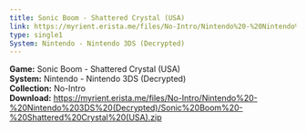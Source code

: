 ```yaml
---
title: Sonic Boom - Shattered Crystal (USA)
link: https://myrient.erista.me/files/No-Intro/Nintendo%20-%20Nintendo%203DS%20(Decrypted)/Sonic%20Boom%20-%20Shattered%20Crystal%20(USA).zip
type: single1
System: Nintendo - Nintendo 3DS (Decrypted)
---
```

<b>Game:</b> Sonic Boom - Shattered Crystal (USA)<br>
<b>System:</b> Nintendo - Nintendo 3DS (Decrypted)<br>
<b>Collection:</b> No-Intro<br>
<b>Download:</b> https://myrient.erista.me/files/No-Intro/Nintendo%20-%20Nintendo%203DS%20(Decrypted)/Sonic%20Boom%20-%20Shattered%20Crystal%20(USA).zip